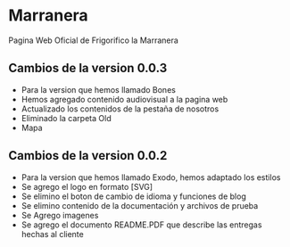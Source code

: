 # Marranera

Pagina Web Oficial de Frigorifico la Marranera

## Cambios de la version 0.0.3

* Para la version que hemos llamado Bones
* Hemos agregado contenido audiovisual a la pagina web
* Actualizado los contenidos de la pestaña de nosotros
* Eliminado la carpeta Old
* Mapa

## Cambios de la version 0.0.2

* Para la version que hemos llamado Exodo, hemos adaptado los estilos
* Se agrego el logo en formato [SVG]
* Se elimino el boton de cambio de idioma y funciones de blog
* Se elimino contenido de la documentación y archivos de prueba
* Se Agrego imagenes
* Se agrego el documento README.PDF que describe las entregas hechas al cliente

